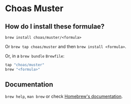 # Choas Muster

## How do I install these formulae?

`brew install choas/muster/<formula>`

Or `brew tap choas/muster` and then `brew install <formula>`.

Or, in a `brew bundle` `Brewfile`:

```ruby
tap "choas/muster"
brew "<formula>"
```

## Documentation

`brew help`, `man brew` or check [Homebrew's documentation](https://docs.brew.sh).
